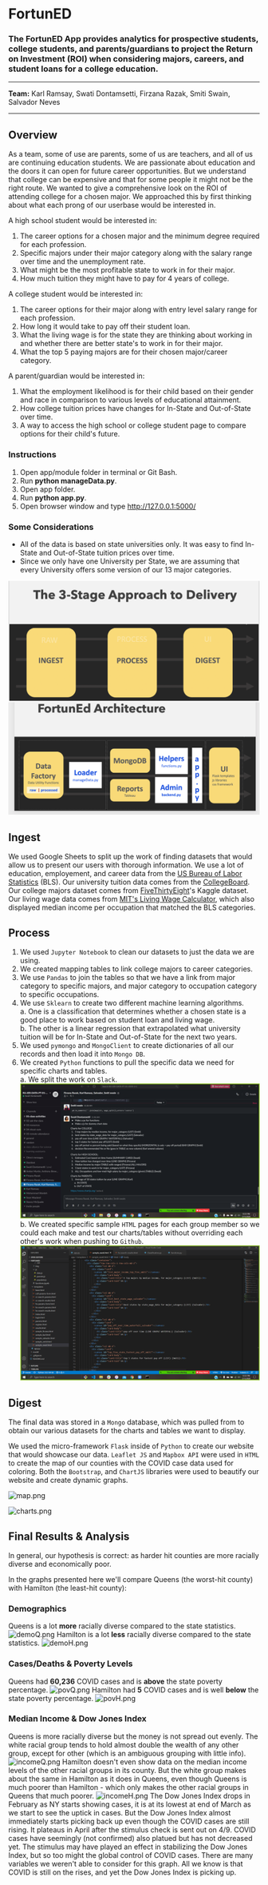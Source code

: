 # FortunED
### The FortunED App provides analytics for prospective students, college students, and parents/guardians to project the Return on Investment (ROI) when considering majors, careers, and student loans for a college education.
<hr>

**Team:** Karl Ramsay, Swati Dontamsetti, Firzana Razak, Smiti Swain, Salvador Neves
<hr>

## Overview
As a team, some of use are parents, some of us are teachers, and all of us are continuing education students. We are passionate about education and the doors it can open for future career opportunities. But we understand that college can be expensive and that for some people it might not be the right route. We wanted to give a comprehensive look on the ROI of attending college for a chosen major. We approached this by first thinking about what each prong of our userbase would be interested in.

A high school student would be interested in:
1. The career options for a chosen major and the minimum degree required for each profession.
2. Specific majors under their major category along with the salary range over time and the unemployment rate.
3. What might be the most profitable state to work in for their major.
4. How much tuition they might have to pay for 4 years of college.

A college student would be interested in:
1. The career options for their major along with entry level salary range for each profession.
2. How long it would take to pay off their student loan.
3. What the living wage is for the state they are thinking about working in and whether there are better state's to work in for their major.
4. What the top 5 paying majors are for their chosen major/career category.

A parent/guardian would be interested in:
1. What the employment likelihood is for their child based on their gender and race in comparison to various levels of educational attainment.
2. How college tuition prices have changes for In-State and Out-of-State over time.
3. A way to access the high school or college student page to compare options for their child's future.

### Instructions
1. Open app/module folder in terminal or Git Bash.
2. Run **python manageData.py**. 
3. Open app folder.
4. Run **python app.py**. 
5. Open browser window and type http://127.0.0.1:5000/

### Some Considerations
- All of the data is based on state universities only. It was easy to find In-State and Out-of-State tuition prices over time.
- Since we only have one University per State, we are assuming that every University offers some version of our 13 major categories.

![approach.png](model/images/FortunEd-3-Stage_Approach.png)
<br>
![detailed-approach.png](model/images/FortunEd-Architecture.png)

## Ingest
We used Google Sheets to split up the work of finding datasets that would allow us to present our users with thorough information. We use a lot of education, employement, and career data from the <a href="https://www.bls.gov/emp/tables.htm">US Bureau of Labor Statistics</a> (BLS). Our university tuition data comes from the <a href="https://research.collegeboard.org/trends/college-pricing">CollegeBoard</a>. Our college majors dataset comes from <a href="https://www.kaggle.com/fivethirtyeight/fivethirtyeight-college-majors-dataset/data?select=majors-list.csv">FiveThirtyEight</a>'s Kaggle dataset. Our living wage data comes from <a href="https://livingwage.mit.edu/">MIT's Living Wage Calculator</a>, which also displayed median income per occupation that matched the BLS categories.

## Process
1. We used `Jupyter Notebook` to clean our datasets to just the data we are using.
2. We created mapping tables to link college majors to career categories.
3. We use `Pandas` to join the tables so that we have a link from major category to specific majors, and major category to occupation category to specific occupations.
4. We use `Sklearn` to create two different machine learning algorithms.
  <br>a. One is a classification that determines whether a chosen state is a good place to work based on student loan and living wage.
  <br>b. The other is a linear regression that extrapolated what university tuition will be for In-State and Out-of-State for the next two years.
5. We used `pymongo` and `MongoClient` to create dictionaries of all our records and then load it into `Mongo DB`.
6. We created `Python` functions to pull the specific data we need for specific charts and tables.
  <br>a. We split the work on `Slack`.
  <br>![work-split.png](model/images/slack_group_split.png)
  <br>b. We created specific sample `HTML` pages for each group member so we could each make and test our charts/tables without overriding each other's work when pushing to `Github`.
  <br>![sample-html.png](model/images/sample_html.png)

## Digest
The final data was stored in a `Mongo` database, which was pulled from to obtain our various datasets for the charts and tables we want to display.

We used the micro-framework `Flask` inside of `Python` to create our website that would showcase our data. `Leaflet JS` and `Mapbox API` were used in `HTML` to create the map of our counties with the COVID case data used for coloring. Both the `Bootstrap`, and `ChartJS` libraries were used to beautify our website and create dynamic graphs.

![map.png](app/static/img/map.png)

![charts.png](app/static/img/charts.png)

## Final Results & Analysis
In general, our hypothesis is correct: as harder hit counties are more racially diverse and economically poor.

In the graphs presented here we'll compare Queens (the worst-hit county) with Hamilton (the least-hit county):

### Demographics
Queens is a lot **more** racially diverse compared to the state statistics.
![demoQ.png](app/static/img/demoQ.png)
Hamilton is a lot **less** racially diverse compared to the state statistics.
![demoH.png](app/static/img/demoH.png)

### Cases/Deaths & Poverty Levels
Queens had **60,236** COVID cases and is **above** the state poverty percentage.
![povQ.png](app/static/img/povQ.png)
Hamilton had **5** COVID cases and is well **below** the state poverty percentage.
![povH.png](app/static/img/povH.png)

### Median Income & Dow Jones Index
Queens is more racially diverse but the money is not spread out evenly. The white racial group tends to hold almost double the wealth of any other group, except for other (which is an ambiguous grouping with little info).
![incomeQ.png](app/static/img/incomeQ.png)
Hamilton doesn't even show data on the median income levels of the other racial groups in its county. But the white group makes about the same in Hamilton as it does in Queens, even though Queens is much poorer than Hamilton - which only makes the other racial groups in Queens that much poorer.
![incomeH.png](app/static/img/incomeH.png)
The Dow Jones Index drops in February as NY starts showing cases, it is at its lowest at end of March as we start to see the uptick in cases. But the Dow Jones Index almost immediately starts picking back up even though the COVID cases are still rising. It plateaus in April after the stimulus check is sent out on 4/9. COVID cases have seemingly (not confirmed) also platued but has not decreased yet. The stimulus may have played an effect in stabilizing the Dow Jones Index, but so too might the global control of COVID cases. There are many variables we weren't able to consider for this graph. All we know is that COVID is still on the rises, and yet the Dow Jones Index is picking up.
